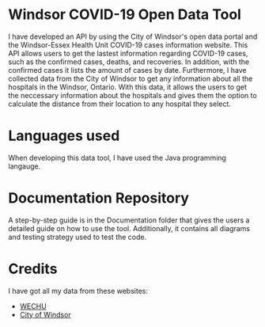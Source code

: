 # Windsor COVID-19 Open Data Tool

I have developed an API by using the City of Windsor's open data portal and the Windsor-Essex Health Unit COVID-19 cases information website. This API allows users to get the lastest information regarding COVID-19 cases, such as the confirmed cases, deaths, and recoveries. In addition, with the confirmed cases it lists the amount of cases by date. Furthermore, I have collected data from the City of Windsor to get any information about all the hospitals in the Windsor, Ontario. With this data, it allows the users to get the neccessary information about the hospitals and gives them the option to calculate the distance from their location to any hospital they select.

# Languages used

When developing this data tool, I have used the Java programming langauge.

# Documentation Repository

A step-by-step guide is in the Documentation folder that gives the users a detailed guide on how to use the tool. Additionally, it contains all diagrams and testing strategy used to test the code.

# Credits

I have got all my data from these websites:
* [WECHU](https://www.wechu.org/cv/local-updates)
* [City of Windsor](https://opendata.citywindsor.ca/)
